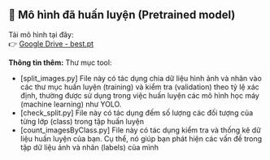 ## 🧠 Mô hình đã huấn luyện (Pretrained model)

Tải mô hình tại đây:  
👉 [Google Drive - best.pt](https://drive.google.com/drive/folders/1YXiQBvrK8jixf2EzTozBV5wF8X6dwcyy?usp=sharing)

**Thông tin thêm:**
Thư mục tool: 
 - [split_images.py] File này có tác dụng chia dữ liệu hình ảnh và nhãn vào các thư mục huấn luyện (training) và kiểm tra (validation) theo tỷ lệ xác định, thường được sử dụng trong việc huấn luyện các mô hình học máy (machine learning) như YOLO.
 - [check_split.py] File này có tác dụng đếm số lượng các đối tượng của từng lớp (class) trong tập huấn luyện 
 - [count_imagesByClass.py] File này có tác dụng kiểm tra và thống kê dữ liệu huấn luyện của bạn. Cụ thể, nó giúp bạn phát hiện các vấn đề trong tập dữ liệu ảnh và nhãn (labels) của mình

